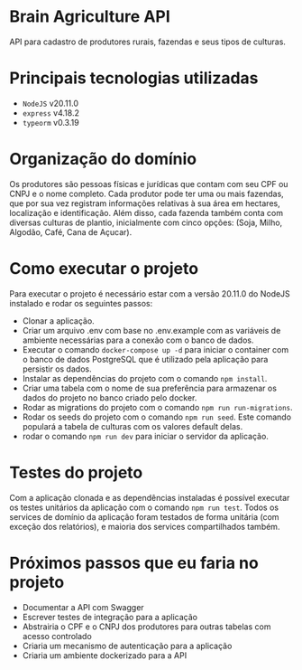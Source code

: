 # Brain Agriculture API

API para cadastro de produtores rurais, fazendas e seus tipos de culturas.

# Principais tecnologias utilizadas

- `NodeJS` v20.11.0
- `express` v4.18.2
- `typeorm` v0.3.19

# Organização do domínio

Os produtores são pessoas físicas e jurídicas que contam com seu CPF ou CNPJ e o nome completo. Cada produtor pode ter uma ou mais fazendas, que por sua vez registram informações relativas à sua área em hectares, localização e identificação. Além disso, cada fazenda também conta com diversas culturas de plantio, inicialmente com cinco opções: (Soja, Milho, Algodão, Café, Cana de Açucar).

# Como executar o projeto

Para executar o projeto é necessário estar com a versão 20.11.0 do NodeJS instalado e rodar os seguintes passos:

- Clonar a aplicação.
- Criar um arquivo .env com base no .env.example com as variáveis de ambiente necessárias para a conexão com o banco de dados.
- Executar o comando `docker-compose up -d` para iniciar o container com o banco de dados PostgreSQL que é utilizado pela aplicação para persistir os dados.
- Instalar as dependências do projeto com o comando `npm install`.
- Criar uma tabela com o nome de sua preferência para armazenar os dados do projeto no banco criado pelo docker.
- Rodar as migrations do projeto com o comando `npm run run-migrations`.
- Rodar os seeds do projeto com o comando `npm run seed`. Este comando populará a tabela de culturas com os valores default delas.
- rodar o comando `npm run dev` para iniciar o servidor da aplicação.

# Testes do projeto

Com a aplicação clonada e as dependências instaladas é possível executar os testes unitários da aplicação com o comando `npm run test`. Todos os services de domínio da aplicação foram testados de forma unitária (com exceção dos relatórios), e maioria dos services compartilhados também.

# Próximos passos que eu faria no projeto

- Documentar a API com Swagger
- Escrever testes de integração para a aplicação
- Abstrairia o CPF e o CNPJ dos produtores para outras tabelas com acesso controlado
- Criaria um mecanismo de autenticação para a aplicação
- Criaria um ambiente dockerizado para a API
